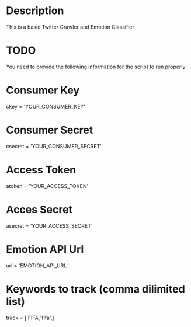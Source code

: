 # Description
This is a basic Twitter Crawler and Emotion Classifier

# TODO
You need to provide the following information for the script to run properly

# Consumer Key
ckey = 'YOUR_CONSUMER_KEY'
# Consumer Secret
csecret = 'YOUR_CONSUMER_SECRET'
# Access Token
atoken = 'YOUR_ACCESS_TOKEN'
# Acces Secret
asecret = 'YOUR_ACCESS_SECRET'

# Emotion API Url
url = 'EMOTION_API_URL'

# Keywords to track (comma dilimited list)
track = ['FIFA','fifa',]